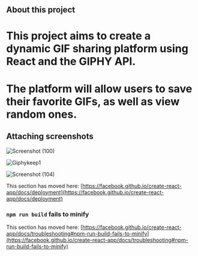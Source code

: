 <!-- ABOUT THE PROJECT -->

## About this project
# This project aims to  create a dynamic GIF sharing platform using React and the GIPHY API. 
# The platform will allow users to save their favorite GIFs, as well as view random ones.



## Attaching screenshots

![Screenshot (100)](https://github.com/tanishagupta0811/Giphykeep/assets/89980721/93244914-182a-4d15-9b06-0aff0f152190)

![Giphykeep1](https://github.com/tanishagupta0811/Giphykeep/assets/89980721/0ae9fb06-4519-4afd-9ea4-207c3ec59d44)

![Screenshot (104)](https://github.com/tanishagupta0811/Giphykeep/assets/89980721/8447de2b-03f3-4509-98ed-23402382f3c5)




This section has moved here: [https://facebook.github.io/create-react-app/docs/deployment](https://facebook.github.io/create-react-app/docs/deployment)

### `npm run build` fails to minify

This section has moved here: [https://facebook.github.io/create-react-app/docs/troubleshooting#npm-run-build-fails-to-minify](https://facebook.github.io/create-react-app/docs/troubleshooting#npm-run-build-fails-to-minify)
